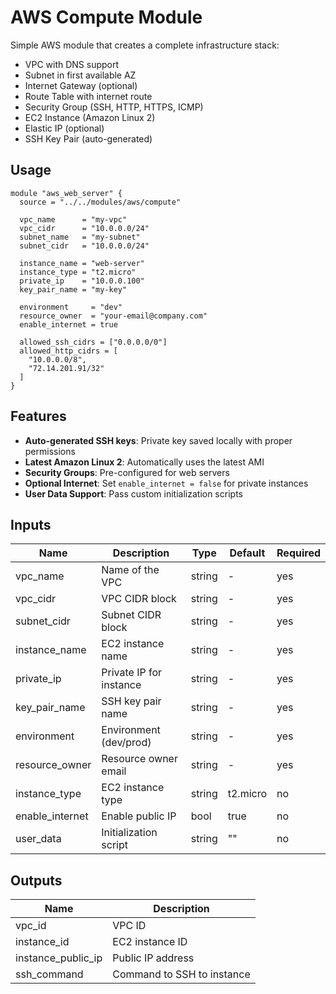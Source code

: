 # AWS Compute Module

Simple AWS module that creates a complete infrastructure stack:
- VPC with DNS support
- Subnet in first available AZ
- Internet Gateway (optional)
- Route Table with internet route
- Security Group (SSH, HTTP, HTTPS, ICMP)
- EC2 Instance (Amazon Linux 2)
- Elastic IP (optional)
- SSH Key Pair (auto-generated)

## Usage

```hcl
module "aws_web_server" {
  source = "../../modules/aws/compute"

  vpc_name      = "my-vpc"
  vpc_cidr      = "10.0.0.0/24"
  subnet_name   = "my-subnet"
  subnet_cidr   = "10.0.0.0/24"

  instance_name = "web-server"
  instance_type = "t2.micro"
  private_ip    = "10.0.0.100"
  key_pair_name = "my-key"

  environment     = "dev"
  resource_owner  = "your-email@company.com"
  enable_internet = true

  allowed_ssh_cidrs = ["0.0.0.0/0"]
  allowed_http_cidrs = [
    "10.0.0.0/8",
    "72.14.201.91/32"
  ]
}
```

## Features

- **Auto-generated SSH keys**: Private key saved locally with proper permissions
- **Latest Amazon Linux 2**: Automatically uses the latest AMI
- **Security Groups**: Pre-configured for web servers
- **Optional Internet**: Set `enable_internet = false` for private instances
- **User Data Support**: Pass custom initialization scripts

## Inputs

| Name | Description | Type | Default | Required |
|------|-------------|------|---------|----------|
| vpc_name | Name of the VPC | string | - | yes |
| vpc_cidr | VPC CIDR block | string | - | yes |
| subnet_cidr | Subnet CIDR block | string | - | yes |
| instance_name | EC2 instance name | string | - | yes |
| private_ip | Private IP for instance | string | - | yes |
| key_pair_name | SSH key pair name | string | - | yes |
| environment | Environment (dev/prod) | string | - | yes |
| resource_owner | Resource owner email | string | - | yes |
| instance_type | EC2 instance type | string | t2.micro | no |
| enable_internet | Enable public IP | bool | true | no |
| user_data | Initialization script | string | "" | no |

## Outputs

| Name | Description |
|------|-------------|
| vpc_id | VPC ID |
| instance_id | EC2 instance ID |
| instance_public_ip | Public IP address |
| ssh_command | Command to SSH to instance |
